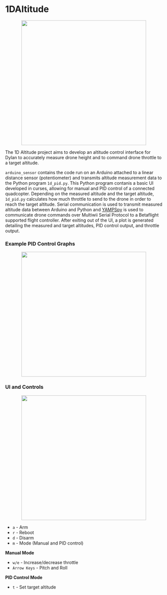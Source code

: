 ﻿# 1DAltitude

<p align="center">
    <img src="https://github.com/user-attachments/assets/2ca8a1cd-e680-4faa-853f-ddc64fb71ed2" width="400">
</p>

 
 The 1D Altitude project aims to develop an altitude control interface for Dylan to accurately measure drone height and to command drone throttle to a target altitude.
 
 `arduino_sensor` contains the code run on an Arduino attached to a linear distance sensor (potentiometer) and transmits altitude measurement data to the Python program `1d_pid.py`. This Python program contanis a basic UI developed in curses, allowing for manual and PID control of a connected quadcopter. Depending on the measured altitude and the target altitude, `1d_pid.py` calculates how much throttle to send to the drone in order to reach the target altitude. Serial communication is used to transmit measured altitude data between Arduino and Python and [YAMPSpy](https://github.com/thecognifly/YAMSPy) is used to communicate drone commands over Multiwii Serial Protocol to a Betaflight supported flight controller. After exiting out of the UI, a plot is generated detailing the measured and target altitudes, PID control output, and throttle output. 

 ### Example PID Control Graphs
 <p align="center">
    <img src="https://github.com/user-attachments/assets/872267cb-f86e-4a8f-89ad-53f5da0cdd14" width="400">
</p>

 ### UI and Controls
  <p align="center">
    <img src="https://github.com/user-attachments/assets/74716d57-6a71-4c94-a392-4c92d2dc499d" width="400">
</p>

* `a` - Arm 
* `r` - Reboot
* `d` - Disarm
* `m` - Mode (Manual and PID control)

**Manual Mode**
* `w/e` - Increase/decrease throttle
* `Arrow Keys` - Pitch and Roll

**PID Control Mode**
* `t` - Set target altitude
